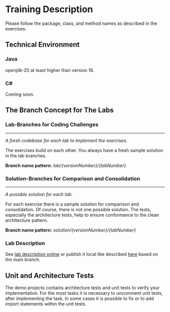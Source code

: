 # Training Description

Please follow the package, class, and method names as described in the exercises.

## Technical Environment

### Java
openjdk-20 at least higher than version 18.

### C#
Coming soon.

## The Branch Concept for The Labs

### Lab-Branches for Coding Challenges

---
_A fresh codebase for each lab to implement the exercises._

The exercises build on each other. You always have a fresh sample solution
in the lab branches.

**Branch name pattern:** _lab/{versionNumber}/{labNumber}_


### Solution-Branches for Comparison and Consolidation

---
_A possible solution for each lab._

For each exercise there is a sample solution for comparison and consolidation. 
Of course, there is not one possible solution. The tests, especially the architecture 
tests, help to ensure conformance to the clean architecture pattern.

**Branch name pattern:** _solution/{versionNumber}/{labNumber}_

### Lab Description

See [lab description online](https://matthiaseschhold.github.io/hexacleanws/docs/lab1/lab1/) or 
publish it local like described [here](mkdocs.md) based on the main branch.

## Unit and Architecture Tests

The demo projects contains architecture tests and unit tests to verify your implementation.
For the most tasks it is necessary to uncomment unit tests, after implementing the task. 
In some cases it is possible to fix or to add import statements within the unit tests.

